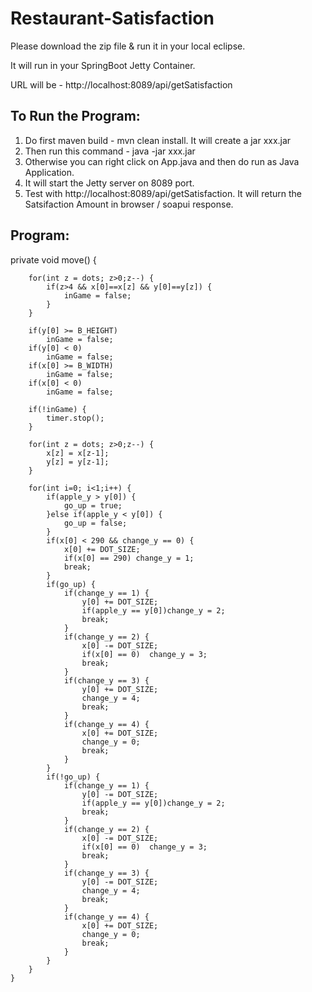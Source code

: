 # Restaurant-Satisfaction

Please download the zip file & run it in your local eclipse.

It will run in your SpringBoot Jetty Container.

URL will be - http://localhost:8089/api/getSatisfaction

To Run the Program:
--------------------
1. Do first maven build - mvn clean install. It will create a jar xxx.jar
2. Then run this command - java -jar xxx.jar
3. Otherwise you can right click on App.java and then do run as Java Application.
4. It will start the Jetty server on 8089 port.
5. Test with http://localhost:8089/api/getSatisfaction. It will return the Satsifaction Amount in browser / soapui response.

Program:
--------------------
private void move() {

		for(int z = dots; z>0;z--) {
			if(z>4 && x[0]==x[z] && y[0]==y[z]) {
				inGame = false;
			}
		}
		
		if(y[0] >= B_HEIGHT)
			inGame = false;
		if(y[0] < 0)
			inGame = false;
		if(x[0] >= B_WIDTH)
			inGame = false;
		if(x[0] < 0)
			inGame = false;
		
		if(!inGame) {
			timer.stop();
		}
		
		for(int z = dots; z>0;z--) {
			x[z] = x[z-1];
			y[z] = y[z-1];
		}
		
		for(int i=0; i<1;i++) {
			if(apple_y > y[0]) {
				go_up = true;
			}else if(apple_y < y[0]) {
				go_up = false;
			}
			if(x[0] < 290 && change_y == 0) {
				x[0] += DOT_SIZE;
				if(x[0] == 290) change_y = 1;
				break;
			}
			if(go_up) {
				if(change_y == 1) {
					y[0] += DOT_SIZE;
					if(apple_y == y[0])change_y = 2;
					break;
				}
				if(change_y == 2) {
					x[0] -= DOT_SIZE;
					if(x[0] == 0)  change_y = 3;
					break;
				}
				if(change_y == 3) {
					y[0] += DOT_SIZE;
					change_y = 4;
					break;
				}
				if(change_y == 4) {
					x[0] += DOT_SIZE;
					change_y = 0;
					break;
				}
			}
			if(!go_up) {
				if(change_y == 1) {
					y[0] -= DOT_SIZE;
					if(apple_y == y[0])change_y = 2;
					break;
				}
				if(change_y == 2) {
					x[0] -= DOT_SIZE;
					if(x[0] == 0)  change_y = 3;
					break;
				}
				if(change_y == 3) {
					y[0] -= DOT_SIZE;
					change_y = 4;
					break;
				}
				if(change_y == 4) {
					x[0] += DOT_SIZE;
					change_y = 0;
					break;
				}
			}
		}
	}


